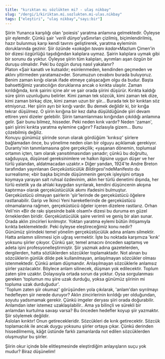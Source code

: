 ```yaml
---
title: "kırıktan mı sözlükten mi? - ulaş nikbay"
slug: "/dergi/1/kiriktan.mi.sozlukten.mi-ulas.nikbay"
tags: ["eleştiri", "ulaş nikbay","sayı:bir"]
---
```


Şiirin Yunanca karşılığı olan 'poiesis' yaratma anlamına gelmektedir.
Öyleyse şiir eylemdir. Çünkü şair '*verili dünya*'yaSınırları çizilmiş,
biçimlendirilmiş, hazır bulunmuş karşı kendi tavrını geliştirerek,
yaratma eyleminin doruklarında gezinir. Şiir özünde «*sokağın tavanı
kadar*«Mazlum Çimen'in bir dizesi özgürlüğü taşıdığından kalıplara
uymaz. Şairin kalıplara uymak gibi bir sorunu da yoktur. Öyleyse şiirin
tüm kalıpları, ayrımları aşan özgün bir duruşu olmalıdır. Peki bu özgün
duruş nasıl yakalanır?  
Platon «Şair kanatlı ve kutsaldır; esinlenmeden, kendinden geçmeden ve
aklını yitirmeden yaratamaz»der. Sorumuzun cevabını burada buluyoruz.
Benim zaman kırığı olarak ifade etmeye çalışacağım olgu da budur. Başta
bahsettiğimiz yaratıcılığın doruklarına ancak o kırıkta ulaşılır. Zaman
kırıldığında, kırık şairini içine alır ve şair orada şiirini düşürür.
Kırıkta kaldığı süre şiirin uzunluğunu belirler. Kimi zaman tek sözcük,
kimi zaman tek dize, kimi zaman birkaç dize, kimi zaman uzun bir şiir...
Burada tek bir kırıktan söz etmiyoruz. Her şiirin ayrı bir kırığı
vardır. Bu demek değildir ki, bir kırığa tekrar düşülmez. O şiirin
kırığına bir kez daha düşüldüğünde şiiri devam ettiren yeni dizeler
gelebilir. Şiirin tamamlanması kırığından çıkıldığı anlamına gelir. Şair
bunu bilmez, hisseder. Peki neden kırık vardır? Neden 'zaman', şairi
şiirini kırıkta yaratma eylemine çağırır? Fazlasıyla gizem... Bunu
çözebilmiş değiliz.  
Konuyu günümüz şiirinde sorun olarak gördüğüm 'kırıksız' şiirlere
bağlamadan önce, bu yönelime neden olan bir olguyu açıklamak gerekiyor.
Duranty'nin tanımlamasına göre gerçekçilik; «yaşanan dönemin, toplumsal
ortamın içten, tam olarak yansıtılmasından yanadır; çünkü bu doğrultu,
sağduyuya, düşünsel gereksinimlere ve halkın ilgisine uygun düşer ve her
türlü yalandan, aldatmacadan uzaktır.» Diğer yandan, 1924'te Andre
Breton tarafından yayınlanan *Gerçeküstücülük Bildirgesi*'ndeManifesto
du surrealisme; «bir başka biçimde düşünmenin gerçek işleyişini ortaya
koymaya yarayan salt ruhsal özdevinim, aklın her türlü denetimi dışında,
her türlü estetik ya da ahlaki kaygıdan sıyrılarak, kendini düşüncenin
akışına kaptırma» olarak gerçeküstücülük akımı ifadesini bulmuştur.  
Gerçeküstücü olmayan şairlerin 'şiir'lerinde de gerçeküstücü öğelere
rastlanabilir. Garip ve İkinci Yeni hareketlerinde de gerçeküstücü
olmamalarına rağmen, gerçeküstücü öğeler içeren dizelere rastlarız.
Orhan Veli'nin «Bir de rakı şişesinde balık olsam!» dizesi bu duruma en
güzel örneklerden biridir. Gerçeküstücülük şaire verimli ve geniş bir
alan sunar. Orada aklın zincirleri kırılmıştır. Yoktan yaratma eylemi
bütün ihtişamıyla kırıkta beklemektedir. Peki öyleyse eleştireceğimiz
konu nedir?  
Günümüz şiirindeki temel yönelim gerçeküstücülük adına anlamı silmektir.
Hatta anlamın silinmesi için uğraş vermektir. İşte bu noktada karşımıza
'kırık' yoksunu şiirler çıkıyor. Çünkü şair, temel amacını önceden
saptamış ve adeta işini profesyonelleştirmiştir. Şiir yazmak adına
gazetelerden, dergilerden, hatta sözlüklerden sözcükler toplamaktadır.
Not alınan bu sözcüklerin günlük dilde pek kullanılmayan, anlaşılmayan
sözcükler olması istenmektedir. Çünkü anlam düşmandır. Anlaşılmayan
sözcüklerle anlamsız şiirler yazılacaktır. Böylece anlam silinecek,
düşman yok edilecektir. Toplum zaten şiire uzaktır. Dolayısıyla ortada
sorun da yoktur. Oysa sorgulanması gereken 'toplumun mu şiire uzak
durduğu, yoksa günümüz şiirinin mi topluma uzak durduğudur'.  
'Toplum zaten şiir okumaz' görüşünden yola çıkılarak, 'anlam'dan
sıyrılmayı hedefleyen şiir nerede duruyor? Aklın zincirlerinin kırıldığı
yer olduğundan, soyutu yadsımamak gerekir. Çünkü imgeler deryası şiiri
orada doğurabilir. Anlamdan ister istemez uzaklaşılabilir.. Ama ya
bilinçli ve sürekli bir anlamdan kurtulma savaşı varsa? Bu önceden
hedefler koyup şiir yazmaktır. Şiir söylemek değildir.  
Aslolan kırıktır! Onun getirecekleridir. Sözcükleri de kırık
getirecektir. Sözcük toplamacılık ile ancak duygu yoksunu şiirler ortaya
çıkar. Çünkü derinden hissedilmemiş, kâğıt üstünde farklı zamanlarda not
edilen sözcüklerden oluşmuştur bu şiirler.

Şiirin okur içinde bile elitleşmesinde eleştirdiğim anlayışların suçu
yok mudur? Biraz düşünelim!
